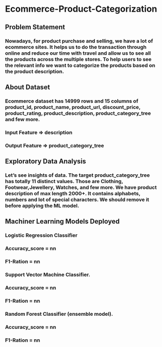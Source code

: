 # Ecommerce-Product-Categorization
## Problem Statement
### Nowadays, for product purchase and selling, we have a lot of ecommerce sites. It helps us to do the transaction through online and reduce our time with travel and allow us to see all the products across the multiple stores. To help users to see the relevant info we want to categorize the products based on the product description.

## About Dataset
### Ecommerce dataset has 14999 rows and 15 columns of product_id, product_name, product_url, discount_price, product_rating, product_description, product_category_tree and few more. 

###     Input Feature => description
###     Output Feature => product_category_tree

## Exploratory Data Analysis

### Let’s see insights of data. The target product_category_tree has totally 11 distinct values. Those are Clothing, Footwear,Jewellery, Watches, and few more. We have product description of max length 2000+. It contains alphabets, numbers and lot of special characters. We should remove it before applying the ML model.

## Machiner Learning Models Deployed

###  Logistic Regression Classifier
###      Accuracy_score 	= nn
###      F1-Ration		= nn
###  Support Vector Machine Classifier.
###      Accuracy_score 	= nn
###      F1-Ration		= nn
###  Random Forest Classifier (ensemble model).
###      Accuracy_score 	= nn
###      F1-Ration		= nn

